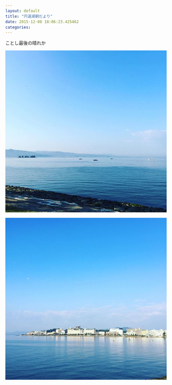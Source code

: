 ```yaml
---
layout: default
title: "宍道湖朝だより"
date: 2015-12-08 18:06:23.425462
categories: 
---
```


ことし最後の晴れか

![ことし最後の晴れか](/assets/images/201511/12276843_512015442302648_1663053081_n.jpg)

![](/assets/images/201511/12276942_542954852531649_1569944081_n.jpg)


